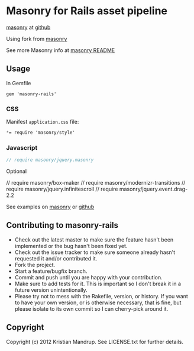 # Masonry for Rails asset pipeline

[masonry](http://masonry.desandro.com/docs/intro.html) at [github](https://github.com/desandro/masonry)

Using fork from [masonry](https://github.com/kristianmandrup/masonry)

See more Masonry info at [masonry README](https://github.com/desandro/masonry/README.mdown)

## Usage

In Gemfile

`gem 'masonry-rails'`

### CSS 

Manifest `application.css` file:

```css
*= require 'masonry/style'
```

### Javascript

```javascript
// require masonry/jquery.masonry
```

Optional

// require masonry/box-maker
// require masonry/modernizr-transitions
// require masonry/jquery.infinitescroll
// require masonry/jquery.event.drag-2.2


See examples on [masonry](http://masonry.desandro.com/docs/intro.html) or [github](https://github.com/desandro/masonry)

## Contributing to masonry-rails
 
* Check out the latest master to make sure the feature hasn't been implemented or the bug hasn't been fixed yet.
* Check out the issue tracker to make sure someone already hasn't requested it and/or contributed it.
* Fork the project.
* Start a feature/bugfix branch.
* Commit and push until you are happy with your contribution.
* Make sure to add tests for it. This is important so I don't break it in a future version unintentionally.
* Please try not to mess with the Rakefile, version, or history. If you want to have your own version, or is otherwise necessary, that is fine, but please isolate to its own commit so I can cherry-pick around it.

## Copyright

Copyright (c) 2012 Kristian Mandrup. See LICENSE.txt for
further details.

